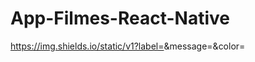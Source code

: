 # App-Filmes-React-Native
https://img.shields.io/static/v1?label=<LABEL>&message=<MESSAGE>&color=<COLOR>
